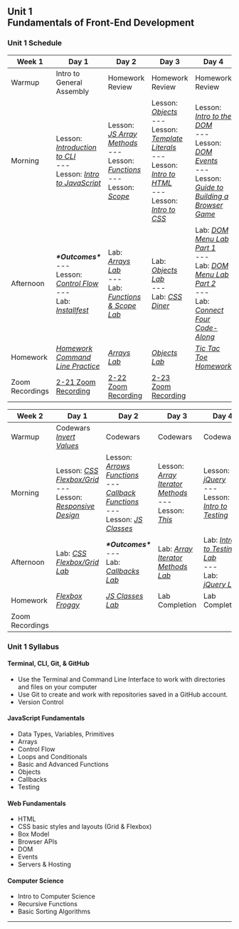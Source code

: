 ## Unit 1 <br> Fundamentals of Front-End Development

### Unit 1 Schedule
| Week 1 | Day 1 | Day 2 | Day 3 | Day 4 |
| -- | -- | -- | -- | -- |
| Warmup | Intro to General Assembly | Homework Review | Homework Review | Homework Review |
| Morning | Lesson: [*Introduction to CLI*](/unit-1/week-1/d1-dev-environment-and-js-fundamentals/1.1-cli-intro-main/readme.md)<br>---<br>Lesson: [*Intro to JavaScript*](/unit-1/week-1/d1-dev-environment-and-js-fundamentals/1.3-js-intro-datatypes.md) | Lesson: [*JS Array Methods*](/unit-1/week-1/d2-js-arrays-and-functions/2.1-js-arrays.md)<br>---<br>Lesson: [*Functions*](/unit-1/week-1/d2-js-arrays-and-functions/2.2-js-functions.md)<br>---<br>Lesson: [*Scope*](/unit-1/week-1/d2-js-arrays-and-functions/2.3-js-scope.md) | Lesson: [*Objects*](/unit-1/week-1/d3-js-objects-and-html-css/3.1-js-objects.md)<br>---<br>Lesson: [*Template Literals*](/unit-1/week-1/d3-js-objects-and-html-css/3.2-js-template-literals.md)<br>---<br>Lesson: [*Intro to HTML*](/unit-1/week-1/d3-js-objects-and-html-css/3.3-intro-to-html.md)<br>---<br>Lesson: [*Intro to CSS*](/unit-1/week-1/d3-js-objects-and-html-css/3.4-intro-to-css.md) | Lesson: [*Intro to the DOM*](/unit-1/week-1/d4-dom-and-browser-games/4.1-dom-intro.md)<br>---<br>Lesson: [*DOM Events*](/unit-1/week-1/d4-dom-and-browser-games/4.2-dom-events.md)<br>---<br>Lesson: [*Guide to Building a Browser Game*](/unit-1/week-1/d4-dom-and-browser-games/4.3-guide-to-building-a-browser-game.md) |
| Afternoon | ***\*Outcomes\****<br>---<br>Lesson: [*Control Flow*](/unit-1/week-1/d1-dev-environment-and-js-fundamentals/1.4-js-control-flow.md)<br>---<br>Lab: [*Installfest*](/unit-1/week-1/d1-dev-environment-and-js-fundamentals/1.2-installfest-mac.md) | Lab: [*Arrays Lab*](https://git.generalassemb.ly/SEIR-2-21-23/Week1-Homework2-Arrays-Lab)<br>---<br>Lab: [*Functions & Scope Lab*](/unit-1/week-1/d2-js-arrays-and-functions/2.5-js-functions-lab.md) | Lab: [*Objects Lab*](https://git.generalassemb.ly/SEIR-2-21-23/Week1-Homework3-Objects-Lab)<br>---<br>Lab: [*CSS Diner*](https://flukeout.github.io/) | Lab: [*DOM Menu Lab Part 1*](/unit-1/week-1/d4-dom-and-browser-games/4.4-dom-menu-lab-part-1.md)<br>---<br>Lab: [*DOM Menu Lab Part 2*](/unit-1/week-1/d4-dom-and-browser-games/4.5-dom-menu-lab-part-2.md)<br>---<br>Lab: [*Connect Four Code-Along*](/unit-1/week-1/d4-dom-and-browser-games/4.6-connect-four-code-along.md) |
| Homework | [*Homework Command Line Practice*](https://git.generalassemb.ly/SEIR-2-21-23/hw-command-line-practice/blob/main/README.md) | [*Arrays Lab*](https://git.generalassemb.ly/SEIR-2-21-23/Week1-Homework2-Arrays-Lab) | [*Objects Lab*](https://git.generalassemb.ly/SEIR-2-21-23/Week1-Homework3-Objects-Lab) | [*Tic Tac Toe Homework*](https://git.generalassemb.ly/SEIR-2-21-23/Week1-Homework4-Tic-Tac-Toe) | |
| Zoom Recordings | [2-21 Zoom Recording](https://generalassembly.zoom.us/rec/share/p3oyxuOH10FOYy_x_5SEeuVdaAXGMa7pO6Gugshuc5oPmqLxxw0581DdSzOH69_o.2JNFPiuPGdEgLx7h) | [2-22 Zoom Recording](https://generalassembly.zoom.us/rec/share/N7N-CEddVD0FZD0nLBJxkB9-hwDhBUtA2SI1rcQljv97IJ_2ed5lROjWvz0vDybm.S8JIZhRJTCcl6F5i) | [2-23 Zoom Recording](https://generalassembly.zoom.us/rec/share/A9URc5Q1K1_lA1gfMHbUDILEETMXk0ZWd6lVXROMmjH7PjrinE7kkb-hClTcjfBy.wXzRmsna3kSe8yQj) | |


| Week 2 | Day 1 | Day 2 | Day 3 | Day 4 | Day 5 |
| -- | -- | -- | -- | -- | -- |
| Warmup | Codewars [*Invert Values*](https://www.codewars.com/kata/5899dc03bc95b1bf1b0000ad/train/javascript) | Codewars | Codewars | Codewars | Codewars |
| Morning | Lesson: [*CSS Flexbox/Grid*](https://git.generalassemb.ly/SEIR-2-21-23/course-materials/blob/main/unit-1/Week-2/d1-css-layout/css-flexbox-grid.md)<br>---<br>Lesson: [*Responsive Design*](https://git.generalassemb.ly/SEIR-2-21-23/course-materials/blob/main/unit-1/Week-2/d1-css-layout/responsive-design.md) | Lesson: [*Arrows Functions*](https://git.generalassemb.ly/SEIR-2-21-23/course-materials/blob/main/unit-1/Week-2/d2-js-continued/arrow-functions.md)<br>---<br> [*Callback Functions*](https://git.generalassemb.ly/SEIR-2-21-23/course-materials/blob/main/unit-1/Week-2/d2-js-continued/callbackfunctions.md) <br>---<br>Lesson: [*JS Classes*](https://git.generalassemb.ly/SEIR-2-21-23/course-materials/blob/main/unit-1/Week-2/d2-js-continued/js-classes.md) | Lesson: [*Array Iterator Methods*](https://git.generalassemb.ly/SEIR-2-21-23/course-materials/blob/main/unit-1/Week-2/d3-array-iterator-methods/array-iterator-methods.md)<br>---<br>Lesson: [*This*](https://git.generalassemb.ly/SEIR-2-21-23/course-materials/blob/main/unit-1/Week-2/d3-array-iterator-methods/this.md) | Lesson: [*jQuery*](https://git.generalassemb.ly/SEIR-2-21-23/course-materials/blob/main/unit-1/Week-2/d4-jquery-testing/j-query.md)<br>---<br>Lesson: [*Intro to Testing*](https://git.generalassemb.ly/SEIR-2-21-23/course-materials/blob/main/unit-1/Week-2/d4-jquery-testing/testing-lecture.md) | [*Project 1*](https://git.generalassemb.ly/SEIR-2-21-23/course-materials/blob/main/unit-1/Week-2/project-1/project-1-requirements.md) |
| Afternoon | Lab: [*CSS Flexbox/Grid Lab*](https://git.generalassemb.ly/SEIR-2-21-23/course-materials/blob/main/unit-1/Week-2/d1-css-layout/flexbox-grid-lab.md) | ***\*Outcomes\****<br>---<br> Lab: [*Callbacks Lab*](https://git.generalassemb.ly/SEIR-2-21-23/course-materials/blob/main/unit-1/Week-2/d2-js-continued/callbacks-lab.md) | Lab: [*Array Iterator Methods Lab*](https://git.generalassemb.ly/SEIR-2-21-23/Week2-Homework2-array-iterator-methods-lab) | Lab: [*Intro to Testing Lab*](https://git.generalassemb.ly/SEIR-2-21-23/course-materials/blob/main/unit-1/Week-2/d4-jquery-testing/testing-lab.md)<br>---<br>Lab: [*jQuery Lab*](https://git.generalassemb.ly/SEIR-2-21-23/course-materials/blob/main/unit-1/Week-2/d4-jquery-testing/j-query-lab.md) | Lab: [*Guide to building a browser game*](https://git.generalassemb.ly/SEIR-2-21-23/course-materials/blob/main/unit-1/Week-2/project-1/guide-to-building-a-browser-game.md)
| Homework | [*Flexbox Froggy*](https://flexboxfroggy.com/) | [*JS Classes Lab*](https://git.generalassemb.ly/SEIR-2-21-23/Week1-Homework2-Arrays-Lab) | Lab Completion | Lab Completion | Lab Completion |
| Zoom Recordings | | | | |

### Unit 1 Syllabus

#### Terminal, CLI, Git, & GitHub
- Use the Terminal and Command Line Interface to work with directories and files on your computer
- Use Git to create and work with repositories saved in a GitHub account.
- Version Control
  
#### JavaScript Fundamentals
- Data Types, Variables, Primitives
- Arrays
- Control Flow
- Loops and Conditionals
- Basic and Advanced Functions
- Objects
- Callbacks
- Testing
  
#### Web Fundamentals
- HTML
- CSS basic styles and layouts (Grid & Flexbox)
- Box Model
- Browser APIs
- DOM
- Events
- Servers & Hosting

#### Computer Science
- Intro to Computer Science
- Recursive Functions
- Basic Sorting Algorithms
<hr>
